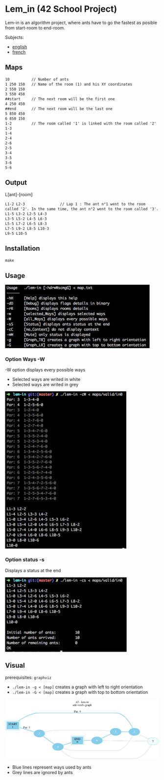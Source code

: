 # Lem_in (42 School Project)

Lem-in is an algorithm project, where ants have to go the fastest as posible from start-room to end-room.

Subjects:
* [english](00_Subject/lem-in.en.pdf)
* [french](00_Subject/lem-in.fr.pdf)

## Maps
```
10          // Number of ants
1 250 150   // Name of the room (1) and his XY coordinates
2 550 150
3 550 450
##start     // The next room will be the first one
4 250 450
##end       // The next room will be the last one
5 850 450
6 850 150
1-2         // The room called '1' is linked with the room called '2'
1-3
1-4
2-4
2-6
2-5
3-4
3-5
3-6
5-6
```

## Output

L[ant]-[room]
```
L1-2 L2-3                // Lap 1 : The ant n°1 went to the room called '2'. In the same time, the ant n°2 went to the room called '3'.
L1-5 L3-2 L2-5 L4-3
L3-5 L5-2 L4-5 L6-3
L5-5 L7-2 L6-5 L8-3
L7-5 L9-2 L8-5 L10-3
L9-5 L10-5
```

## Installation

`make`

## Usage

![usage](00_Subject/usage.jpeg)

### Option Ways -W
-W option displays every possible ways
* Selected ways are writed in white
* Selected ways are writed in grey

![graph](00_Subject/option_W.jpeg)

### Option status -s
Displays a status at the end

![graph](00_Subject/option_s.jpeg)


## Visual
prerequisites: `graphviz`

* `./lem-in -g < [map]` creates a graph with left to right orientation
* `./lem-in -G < [map]` creates a graph with top to bottom orientation


![graph](00_Subject/graph.png)

* Blue lines represent ways used by ants
* Grey lines are ignored by ants
